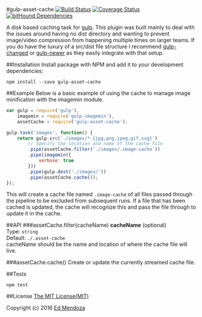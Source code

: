 #gulp-asset-cache
[![Build Status](https://travis-ci.org/Polyneue/gulp-asset-cache.svg?branch=master)](https://travis-ci.org/Polyneue/gulp-asset-cache)
[![Coverage Status](https://coveralls.io/repos/github/Polyneue/gulp-asset-cache/badge.svg?branch=master)](https://coveralls.io/github/Polyneue/gulp-asset-cache?branch=master)
[![bitHound Dependencies](https://www.bithound.io/github/Polyneue/gulp-asset-cache/badges/dependencies.svg)](https://www.bithound.io/github/Polyneue/gulp-asset-cache/master/dependencies/npm)  

A disk based caching task for [gulp](http://gulpjs.com/). This plugin was built mainly to deal with the issues around having no dist directory and wanting to prevent image/video compression from happening multiple times on larger teams. If you do have the luxury of a src/dist file structure I recommend [gulp-changed](https://www.npmjs.com/package/gulp-changed) or [gulp-newer](https://www.npmjs.com/package/gulp-newer) as they easily integrate with that setup.

##Installation
Install package with NPM and add it to your development dependencies:  

```
npm install --save gulp-asset-cache
```

##Example
Below is a basic example of using the cache to manage image minification with the imagemin module.

```javascript
var gulp = require('gulp'),
	imagemin = require('gulp-imagemin'),
	assetCache = require('gulp-asset-cache');

gulp.task('images', function() {
	return gulp.src('./images/*.{jpg,png,jpeg,gif,svg}')
		// Specify the location and name of the cache file
		.pipe(assetCache.filter('./images/.image-cache'))
		.pipe(imagemin({
			verbose: true
		}))
		.pipe(gulp.dest('./images/'))
		.pipe(assetCache.cache());
});
```

This will create a cache file named `.image-cache` of all files passed through the pipeline to be excluded from subsequent runs. If a file that has been cached is updated, the cache will recognize this and pass the file through to update it in the cache.

##API
###assetCache.filter(cacheName)
**cacheName**  (optional)  
Type: `string`  
Default: `./.asset-cache`  
cacheName should be the name and location of where the cache file will live.

###assetCache.cache()
Create or update the currently streamed cache file. 

##Tests
```
npm test
```


##License
[The MIT License(MIT)](https://github.com/Polyneue/gulp-asset-cache/blob/master/LICENSE)  

Copyright (c) 2016 [Ed Mendoza](http://www.edmendoza.com)